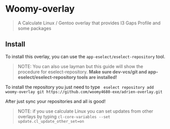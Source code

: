 # Woomy-overlay
> A Calculate Linux / Gentoo overlay that provides I3 Gaps Profile and some packages 
## Install
To install this overlay, you can use the `app-eselect/eselect-repository` tool.
> NOTE: You can also use layman but this guide will show the procedure for eselect-repository.
**Make sure dev-vcs/git and app-eselect/eselect-repository tools are installed!**

To install the repository you just need to type ```
eselect repository add woomy-overlay git https://github.com/woomy4680-exe/adrien-overlay.git```

After just sync your repositories and all is good! 

> NOTE: if you use calculate Linux you can set updates from other overlays by typing 
```cl-core-variables --set update.cl_update_other_set=on```
